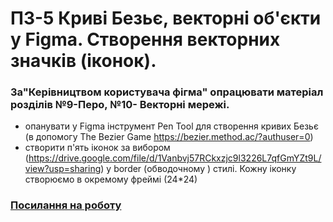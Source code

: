 # ПЗ-5 Криві Безьє, векторні об'єкти  у Figma. Створення векторних значків (іконок).
### За"Керівництвом користувача фігма" опрацювати матеріал розділів №9-Перо,  №10- Векторні мережі.
- опанувати у Figma інструмент Pen Tool для створення кривих Безьє (в допомогу The Bezier Game https://bezier.method.ac/?authuser=0)
- створити  п'ять іконок  за вибором (https://drive.google.com/file/d/1Vanbvj57RCkxzjc9l3226L7qfGmYZt9L/view?usp=sharing)  у border (обводочному ) стилі. Кожну іконку створюємо в окремому  фреймі (24*24)
### [Посилання на роботу](https://www.figma.com/design/BrHHXPEwKo7hVwuI6Mbfaj/31.03?t=Vdst4QIIZ92vNHE1-1)
